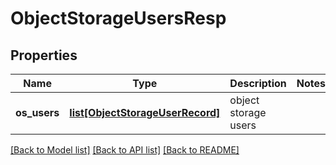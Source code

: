 # ObjectStorageUsersResp

## Properties
Name | Type | Description | Notes
------------ | ------------- | ------------- | -------------
**os_users** | [**list[ObjectStorageUserRecord]**](ObjectStorageUserRecord.md) | object storage users | 

[[Back to Model list]](../README.md#documentation-for-models) [[Back to API list]](../README.md#documentation-for-api-endpoints) [[Back to README]](../README.md)


